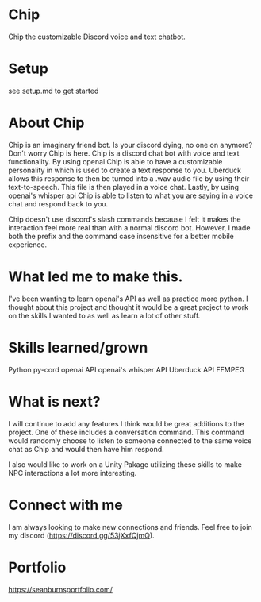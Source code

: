# Chip
Chip the customizable Discord voice and text chatbot.

# Setup
see setup.md to get started

# About Chip
Chip is an imaginary friend bot. Is your discord dying, no one on 
anymore? Don't worry Chip is here. Chip is a discord chat bot with
voice and text functionality. By using openai Chip is able to have 
a customizable personality in which is used to create a text response 
to you. Uberduck allows this response to then be turned into a .wav
audio file by using their text-to-speech. This file is then played 
in a voice chat. Lastly, by using openai's whisper api Chip is able to
listen to what you are saying in a voice chat and respond back to you.

Chip doesn't use discord's slash commands because I felt it makes 
the interaction feel more real than with a normal discord bot. 
However, I made both the prefix and the command case insensitive 
for a better mobile experience. 

# What led me to make this. 
I've been wanting to learn openai's API as well as practice more python. 
I thought about this project and thought it would be a great project to 
work on the skills I wanted to as well as learn a lot of other stuff. 

# Skills learned/grown
Python
py-cord 
openai API
openai's whisper API
Uberduck API
FFMPEG

# What is next? 
I will continue to add any features I think would be great additions to
the project. One of these includes a conversation command. This command
would randomly choose to listen to someone connected to the same voice 
chat as Chip and would then have him respond. 

I also would like to work on a Unity Pakage utilizing these skills to
make NPC interactions a lot more interesting. 

# Connect with me
I am always looking to make new connections and friends. Feel free to join
my discord (https://discord.gg/53jXxfQjmQ). 

# Portfolio
https://seanburnsportfolio.com/ 
